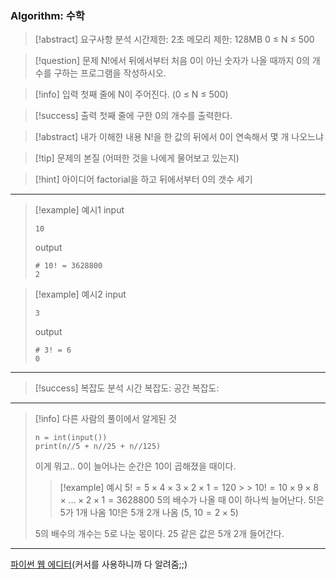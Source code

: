 ### Algorithm: 수학

> [!abstract] 요구사항 분석
> 시간제한: 2초
> 메모리 제한: 128MB
> 0 ≤ N ≤ 500

> [!question] 문제
> N!에서 뒤에서부터 처음 0이 아닌 숫자가 나올 때까지 0의 개수를 구하는 프로그램을 작성하시오.

> [!info] 입력
> 첫째 줄에 N이 주어진다. (0 ≤ N ≤ 500)

> [!success] 출력
> 첫째 줄에 구한 0의 개수를 출력한다.

> [!abstract] 내가 이해한 내용
> N!을 한 값의 뒤에서 0이 연속해서 몇 개 나오느냐

> [!tip] 문제의 본질 (어떠한 것을 나에게 물어보고 있는지)

> [!hint] 아이디어
> factorial을 하고 뒤에서부터 0의 갯수 세기

---

> [!example] 예시1
> input
>
> ```
> 10
> ```
>
> output
>
> ```
> # 10! = 3628800
> 2
> ```

> [!example] 예시2
> input
>
> ```
> 3
> ```
>
> output
>
> ```
> # 3! = 6
> 0
> ```

---

> [!success] 복잡도 분석
> 시간 복잡도:
> 공간 복잡도:

---

> [!info] 다른 사람의 풀이에서 알게된 것
>
> ```
> n = int(input())
> print(n//5 + n//25 + n//125)
> ```
>
> 이게 뭐고..
> 0이 늘어나는 순간은 10이 곱해졌을 때이다.
>
> > [!example] 예시
> > $5! = 5 \times 4 \times 3 \times 2 \times 1 = 120$ > > $10! = 10 \times 9 \times 8 \times ... \times 2 \times 1 = 3628800$
> > 5의 배수가 나올 때 0이 하나씩 늘어난다.
> > 5!은 5가 1개 나옴
> > 10!은 5개 2개 나옴 (5, $10=2\times5$)
>
> 5의 배수의 개수는 5로 나눈 몫이다.
> 25 같은 값은 5개 2개 들어간다.

---

[파이썬 웹 에디터](https://www.onlineide.pro/playground/python?utm_source=online-python&utm_medium=navbar&utm_campaign=onlineidepro)(커서를 사용하니까 다 알려줌;;)
